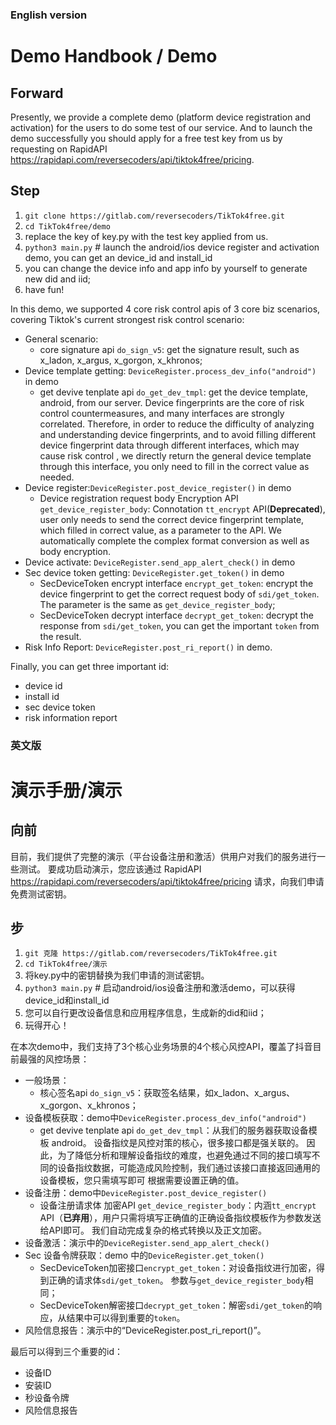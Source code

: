 ### English version

# Demo Handbook / Demo

## Forward

Presently, we provide a complete demo (platform device registration and activation) for the users to do some test of our service. And to launch the demo successfully you should apply for a free test key from us by requesting on RapidAPI https://rapidapi.com/reversecoders/api/tiktok4free/pricing.

## Step

1. `git clone https://gitlab.com/reversecoders/TikTok4free.git` 
2. `cd TikTok4free/demo`
3. replace the key of key.py with the test key applied from us.
4. `python3 main.py` # launch the android/ios device register and activation demo, you can get an device_id and install_id
5. you can change the device info and app info by yourself to generate new did and iid;
6. have fun!

In this demo, we supported 4 core risk control apis of 3 core biz scenarios, covering Tiktok's current strongest risk control scenario:
* General scenario:
    * core signature api `do_sign_v5`: get the signature result, such as x_ladon, x_argus, x_gorgon, x_khronos;
* Device template getting: `DeviceRegister.process_dev_info("android")` in demo
    * get devive tenplate api `do_get_dev_tmpl`: get the device template, android, from our server. Device fingerprints are the core of risk control countermeasures, and many interfaces are strongly correlated. Therefore, in order to reduce the difficulty of analyzing and understanding device fingerprints, and to avoid filling different device fingerprint data through different interfaces, which may cause risk control , we directly return the general device template through this interface, you only need to fill in the correct value as needed.
* Device register:`DeviceRegister.post_device_register()` in demo
    * Device registration request body Encryption API `get_device_register_body`: Connotation `tt_encrypt` API(**Deprecated**), user only needs to send the correct device fingerprint template, which filled in correct value, as a parameter to the API. We automatically complete the complex format conversion as well as body encryption.
* Device activate:  `DeviceRegister.send_app_alert_check()` in demo
* Sec device token getting: `DeviceRegister.get_token()` in demo
    * SecDeviceToken encrypt interface `encrypt_get_token`: encrypt the device fingerprint to get the correct request body of `sdi/get_token`. The parameter is the same as `get_device_register_body`;
    * SecDeviceToken decrypt interface `decrypt_get_token`: decrypt the response from `sdi/get_token`, you can get the important `token` from the result.
* Risk Info Report: `DeviceRegister.post_ri_report()` in demo.

Finally, you can get three important id:
* device id
* install id
* sec device token
* risk information report

### 英文版

# 演示手册/演示

## 向前

目前，我们提供了完整的演示（平台设备注册和激活）供用户对我们的服务进行一些测试。 要成功启动演示，您应该通过 RapidAPI https://rapidapi.com/reversecoders/api/tiktok4free/pricing 请求，向我们申请免费测试密钥。

## 步

1. `git 克隆 https://gitlab.com/reversecoders/TikTok4free.git`
2. `cd TikTok4free/演示`
3. 将key.py中的密钥替换为我们申请的测试密钥。
4. `python3 main.py` # 启动android/ios设备注册和激活demo，可以获得device_id和install_id
5. 您可以自行更改设备信息和应用程序信息，生成新的did和iid；
6. 玩得开心！

在本次demo中，我们支持了3个核心业务场景的4个核心风控API，覆盖了抖音目前最强的风控场景：
* 一般场景：
     * 核心签名api `do_sign_v5`：获取签名结果，如x_ladon、x_argus、x_gorgon、x_khronos；
* 设备模板获取：demo中`DeviceRegister.process_dev_info("android")`
     * get devive tenplate api `do_get_dev_tmpl`：从我们的服务器获取设备模板 android。 设备指纹是风控对策的核心，很多接口都是强关联的。 因此，为了降低分析和理解设备指纹的难度，也避免通过不同的接口填写不同的设备指纹数据，可能造成风险控制，我们通过该接口直接返回通用的设备模板，您只需填写即可 根据需要设置正确的值。
* 设备注册：demo中`DeviceRegister.post_device_register()`
     * 设备注册请求体 加密API `get_device_register_body`：内涵`tt_encrypt` API（**已弃用**），用户只需将填写正确值的正确设备指纹模板作为参数发送给API即可。 我们自动完成复杂的格式转换以及正文加密。
* 设备激活：演示中的`DeviceRegister.send_app_alert_check()`
* Sec 设备令牌获取：demo 中的`DeviceRegister.get_token()`
     * SecDeviceToken加密接口`encrypt_get_token`：对设备指纹进行加密，得到正确的请求体`sdi/get_token`。 参数与`get_device_register_body`相同；
     * SecDeviceToken解密接口`decrypt_get_token`：解密`sdi/get_token`的响应，从结果中可以得到重要的`token`。
* 风险信息报告：演示中的“DeviceRegister.post_ri_report()”。

最后可以得到三个重要的id：
* 设备ID
* 安装ID
* 秒设备令牌
* 风险信息报告
